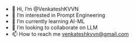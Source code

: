 - 👋 Hi, I’m @VenkateshKVVN
- 👀 I’m interested in Prompt Engineering 
- 🌱 I’m currently learning AI-ML
- 💞️ I’m looking to collaborate on LLM
- 📫 How to reach me venkateshkvvn@gmail.com
<!---
VenkateshKVVN/VenkateshKVVN is a ✨ special ✨ repository because its `README.md` (this file) appears on your GitHub profile.
You can click the Preview link to take a look at your changes.
--->
